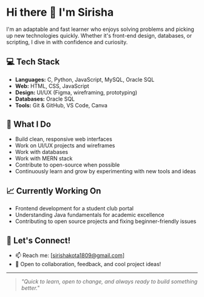 # Hi there 👋 I'm Sirisha

I'm an adaptable and fast learner who enjoys solving problems and picking up new technologies quickly. Whether it's front-end design, databases, or scripting, I dive in with confidence and curiosity.

## 💻 Tech Stack
- **Languages:** C, Python, JavaScript, MySQL, Oracle SQL
- **Web:** HTML, CSS, JavaScript
- **Design:** UI/UX (Figma, wireframing, prototyping)
- **Databases:** Oracle SQL
- **Tools:** Git & GitHub, VS Code, Canva

## 🚀 What I Do
- Build clean, responsive web interfaces  
- Work on UI/UX projects and wireframes
- Work with databases
- Work with MERN stack
- Contribute to open-source when possible  
- Continuously learn and grow by experimenting with new tools and ideas  

## 📈 Currently Working On
- Frontend development for a student club portal  
- Understanding Java fundamentals for academic excellence  
- Contributing to open source projects and fixing beginner-friendly issues

## 🤝 Let's Connect!
- 📫 Reach me: [sirishakota1809@gmail.com] 
- 💬 Open to collaboration, feedback, and cool project ideas!

---

> _"Quick to learn, open to change, and always ready to build something better."_  
